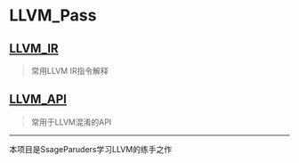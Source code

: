 # LLVM_Pass

## [LLVM_IR](LLVM_IR.md)

> 常用LLVM IR指令解释

## [LLVM_API](./LLVM_API.md)

> 常用于LLVM混淆的API

---
本项目是SsageParuders学习LLVM的练手之作